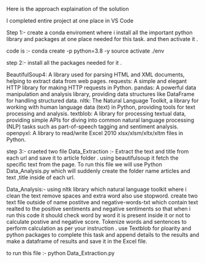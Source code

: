 Here is the  approach explaination of the solution


I completed entire project at one place in VS Code 

Step 1:-
create a conda enviroment where i install all the important python library and packages at one place needed for this task.
and then activate it .

code is :-
conda create -p python=3.8 -y
source activate ./env





step 2:-
install all the packages needed for it .

BeautifulSoup4: A library used for parsing HTML and XML documents, helping to extract data from web pages.
requests: A simple and elegant HTTP library for making HTTP requests in Python.
pandas: A powerful data manipulation and analysis library, providing data structures like DataFrame for handling structured data.
nltk: The Natural Language Toolkit, a library for working with human language data (text) in Python, providing tools for text processing and analysis.
textblob: A library for processing textual data, providing simple APIs for diving into common natural language processing (NLP) tasks such as part-of-speech tagging and sentiment analysis.
openpyxl: A library to read/write Excel 2010 xlsx/xlsm/xltx/xltm files in Python.




step 3:-
craeted two file 
Data_Extraction :- Extract the text and title from each url and save it to article folder .
using beautifulsoup it fetch the specific text from the page.
To run this file we will use Python Data_Analysis.py which will suddenly create the folder name articles and text ,title inside of each url.

Data_Analysis:- using nltk library which natural language toolkit where i clean the text remove spaces and extra word also use stopword.
create two text file outside of name postitve and negative-words-txt which contain text realted to the positive sentiments and negative sentiments so that when i run this code it should check word by word it is present inside it or not to calculate postive and negative score.
Tokenize words and sentences to perform calculation as per your instruction . use Textblob for ploarity and python packages to complete this task and append details to the results and make a dataframe of results and save it in the Excel file.


to run this file :-
python Data_Extraction.py




